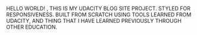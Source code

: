 HELLO WORLD! , THIS IS MY UDACITY BLOG SITE PROJECT. STYLED FOR RESPONSIVENESS. BUILT FROM SCRATCH USING TOOLS LEARNED FROM UDACITY, AND THING THAT I HAVE LEARNED PREVIOUSLY THROUGH OTHER EDUCATION.
